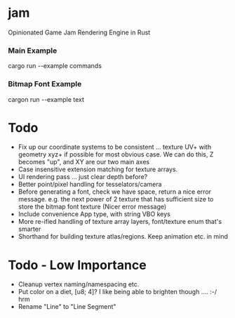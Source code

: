 # jam
Opinionated Game Jam Rendering Engine in Rust

### Main Example

cargo run --example commands

### Bitmap Font Example

cargon run --example text

# Todo

- Fix up our coordinate systems to be consistent ... texture UV+ with geometry xyz+ if possible for most obvious case. We can do this, Z becomes "up", and XY are our two main axes
- Case insensitive extension matching for texture arrays.
- UI rendering pass ... just clear depth before?
- Better point/pixel handling for tesselators/camera
- Before generating a font, check we have space, return a nice error message. e.g. the next power of 2 texture that has sufficient size to store the bitmap font texture (Nicer error message)
- Include convenience App<State> type, with string VBO keys
- More re-ified handling of texture array layers, font/texture enum that's smarter
- Shorthand for building texture atlas/regions. Keep animation etc. in mind

# Todo - Low Importance
- Cleanup vertex naming/namespacing etc.
- Put color on a diet, [u8; 4]? I like being able to brighten though .... :-/ hrm
- Rename "Line" to "Line Segment"


